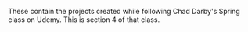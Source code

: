 These contain the projects created while following Chad Darby's Spring class on Udemy.
This is section 4 of that class.
